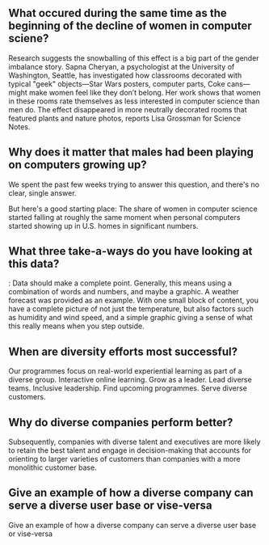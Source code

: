 ## What occured during the same time as the beginning of the decline of women in computer sciene?
Research suggests the snowballing of this effect is a big part of the gender imbalance story. Sapna Cheryan, a psychologist at the University of Washington, Seattle, has investigated how classrooms decorated with typical "geek" objects—Star Wars posters, computer parts, Coke cans—might make women feel like they don’t belong. Her work shows that women in these rooms rate themselves as less interested in computer science than men do. The effect disappeared in more neutrally decorated rooms that featured plants and nature photos, reports Lisa Grossman for Science Notes. 
## Why does it matter that males had been playing on computers growing up?
We spent the past few weeks trying to answer this question, and there's no clear, single answer.

But here's a good starting place: The share of women in computer science started falling at roughly the same moment when personal computers started showing up in U.S. homes in significant numbers.

## What three take-a-ways do you have looking at this data?
: Data should make a complete point. Generally, this means using a combination of words and numbers, and maybe a graphic. A weather forecast was provided as an example. With one small block of content, you have a complete picture of not just the temperature, but also factors such as humidity and wind speed, and a simple graphic giving a sense of what this really means when you step outside.
## When are diversity efforts most successful?
Our programmes focus on real-world experiential learning as part of a diverse group. Interactive online learning. Grow as a leader. Lead diverse teams. Inclusive leadership. Find upcoming programmes. Serve diverse customers.

## Why do diverse companies perform better?
Subsequently, companies with diverse talent and executives are more likely to retain the best talent and engage in decision-making that accounts for orienting to larger varieties of customers than companies with a more monolithic customer base.

## Give an example of how a diverse company can serve a diverse user base or vise-versa
Give an example of how a diverse company can serve a diverse user base or vise-versa